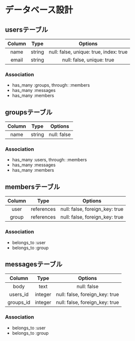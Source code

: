 # データベース設計

## usersテーブル

| Column | Type  | Options                              |
|:------:|:-----:|:------------------------------------:|
|name    |string |null: false, unique: true, index: true|
|email   |string |null: false, unique: true             |

### Association
- has_many :groups, through: :members
- has_many :messages
- has_many :members


## groupsテーブル

| Column | Type  | Options   |
|:------:|:-----:|:---------:|
|name    |string |null: false|

### Association
- has_many :users, through: :members
- has_many :messages
- has_many :members


## membersテーブル

| Column  | Type     | Options                      |
|:-------:|:--------:|:----------------------------:|
|user     |references|null: false, foreign_key: true|
|group    |references|null: false, foreign_key: true|

### Association
- belongs_to :user
- belongs_to :group


## messagesテーブル

| Column  | Type  | Options   |
|:-------:|:-----:|:---------:|
|body     |text   |null: false|
|users_id |integer|null: false, foreign_key: true|
|groups_id|integer|null: false, foreign_key: true|

### Association
- belongs_to :user
- belongs_to :group